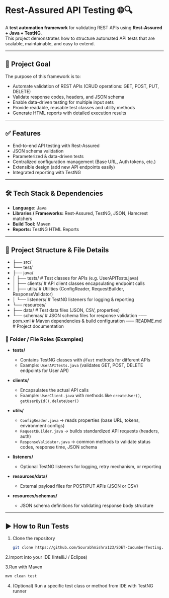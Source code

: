 # Rest-Assured API Testing 🌐🔍

A **test automation framework** for validating REST APIs using **Rest-Assured + Java + TestNG**.  
This project demonstrates how to structure automated API tests that are scalable, maintainable, and easy to extend.

---

## 🎯 Project Goal

The purpose of this framework is to:

- Automate validation of REST APIs (CRUD operations: GET, POST, PUT, DELETE)  
- Validate response codes, headers, and JSON schema  
- Enable data-driven testing for multiple input sets  
- Provide readable, reusable test classes and utility methods  
- Generate HTML reports with detailed execution results  

---

## ✅ Features

- End-to-end API testing with Rest-Assured  
- JSON schema validation  
- Parameterized & data-driven tests  
- Centralized configuration management (Base URL, Auth tokens, etc.)  
- Extensible design (add new API endpoints easily)  
- Integrated reporting with TestNG  

---

## 🛠️ Tech Stack & Dependencies

- **Language:** Java  
- **Libraries / Frameworks:** Rest-Assured, TestNG, JSON, Hamcrest matchers  
- **Build Tool:** Maven  
- **Reports:** TestNG HTML Reports  

---

## 📂 Project Structure & File Details
- ├── src/
- └── test/
- ├── java/
- │ ├── tests/ # Test classes for APIs (e.g. UserAPITests.java)
- │ ├── clients/ # API client classes encapsulating endpoint calls
- │ ├── utils/ # Utilities (ConfigReader, RequestBuilder, ResponseValidator)
- │ └── listeners/ # TestNG listeners for logging & reporting
- └── resources/
- ├── data/ # Test data files (JSON, CSV, properties)
- └── schemas/ # JSON schema files for response validation
-── pom.xml # Maven dependencies & build configuration
-── README.md # Project documentation


### 📄 Folder / File Roles (Examples)

- **tests/**  
  - Contains TestNG classes with `@Test` methods for different APIs  
  - Example: `UserAPITests.java` (validates GET, POST, DELETE endpoints for User API)  

- **clients/**  
  - Encapsulates the actual API calls  
  - Example: `UserClient.java` with methods like `createUser()`, `getUserById()`, `deleteUser()`  

- **utils/**  
  - `ConfigReader.java` → reads properties (base URL, tokens, environment configs)  
  - `RequestBuilder.java` → builds standardized API requests (headers, auth)  
  - `ResponseValidator.java` → common methods to validate status codes, response time, JSON schema  

- **listeners/**  
  - Optional TestNG listeners for logging, retry mechanism, or reporting  

- **resources/data/**  
  - External payload files for POST/PUT APIs (JSON or CSV)  

- **resources/schemas/**  
  - JSON schema definitions for validating response body structure  

---


## ▶️ How to Run Tests

1. Clone the repository  
   ```bash
   git clone https://github.com/Sourabhmishra123/SDET-CucumberTesting.git

2.Import into your IDE (IntelliJ / Eclipse)

3.Run with Maven

```bash
mvn clean test
```
4. (Optional) Run a specific test class or method from IDE with TestNG runner
